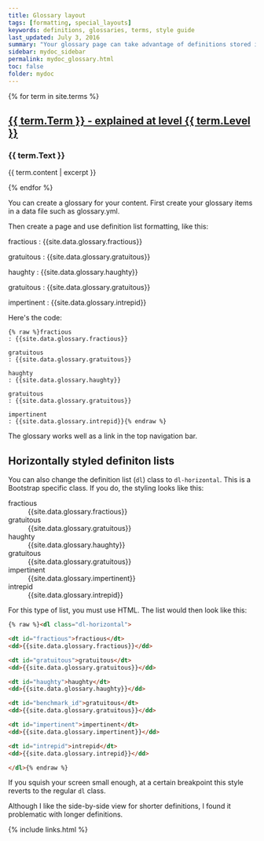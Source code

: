 ```yaml
---
title: Glossary layout
tags: [formatting, special_layouts]
keywords: definitions, glossaries, terms, style guide
last_updated: July 3, 2016
summary: "Your glossary page can take advantage of definitions stored in a data file. This gives you the ability to reuse the same definition in multiple places. Additionally, you can use Bootstrap classes to arrange your definition list horizontally."
sidebar: mydoc_sidebar
permalink: mydoc_glossary.html
toc: false
folder: mydoc
---
```


{% for term in site.terms %}
  <h2>
    <a href="{{ term.Link }}">
      {{ term.Term }} - explained at level {{ term.Level }}
    </a>
  </h2>
  <h3>{{ term.Text }}</h3>
  <p>{{ term.content | excerpt }}</p>
{% endfor %}

You can create a glossary for your content. First create your glossary items in a data file such as glossary.yml.

Then create a page and use definition list formatting, like this:

fractious
: {{site.data.glossary.fractious}}

gratuitous
: {{site.data.glossary.gratuitous}}

haughty
: {{site.data.glossary.haughty}}

gratuitous
: {{site.data.glossary.gratuitous}}

impertinent
: {{site.data.glossary.intrepid}}

Here's the code:

```
{% raw %}fractious
: {{site.data.glossary.fractious}}

gratuitous
: {{site.data.glossary.gratuitous}}

haughty
: {{site.data.glossary.haughty}}

gratuitous
: {{site.data.glossary.gratuitous}}

impertinent
: {{site.data.glossary.intrepid}}{% endraw %}
```

The glossary works well as a link in the top navigation bar.

## Horizontally styled definiton lists

You can also change the definition list (`dl`) class to `dl-horizontal`. This is a Bootstrap specific class. If you do, the styling looks like this:

<dl class="dl-horizontal">

<dt id="fractious">fractious</dt>
<dd>{{site.data.glossary.fractious}}</dd>

<dt id="gratuitous">gratuitous</dt>
<dd>{{site.data.glossary.gratuitous}}</dd>

<dt id="haughty">haughty</dt>
<dd>{{site.data.glossary.haughty}}</dd>

<dt id="benchmark_id">gratuitous</dt>
<dd>{{site.data.glossary.gratuitous}}</dd>

<dt id="impertinent">impertinent</dt>
<dd>{{site.data.glossary.impertinent}}</dd>

<dt id="intrepid">intrepid</dt>
<dd>{{site.data.glossary.intrepid}}</dd>

</dl>

For this type of list, you must use HTML. The list would then look like this:

```html
{% raw %}<dl class="dl-horizontal">

<dt id="fractious">fractious</dt>
<dd>{{site.data.glossary.fractious}}</dd>

<dt id="gratuitous">gratuitous</dt>
<dd>{{site.data.glossary.gratuitous}}</dd>

<dt id="haughty">haughty</dt>
<dd>{{site.data.glossary.haughty}}</dd>

<dt id="benchmark_id">gratuitous</dt>
<dd>{{site.data.glossary.gratuitous}}</dd>

<dt id="impertinent">impertinent</dt>
<dd>{{site.data.glossary.impertinent}}</dd>

<dt id="intrepid">intrepid</dt>
<dd>{{site.data.glossary.intrepid}}</dd>

</dl>{% endraw %}
```

If you squish your screen small enough, at a certain breakpoint this style reverts to the regular `dl` class.

Although I like the side-by-side view for shorter definitions, I found it problematic with longer definitions.


{% include links.html %}

